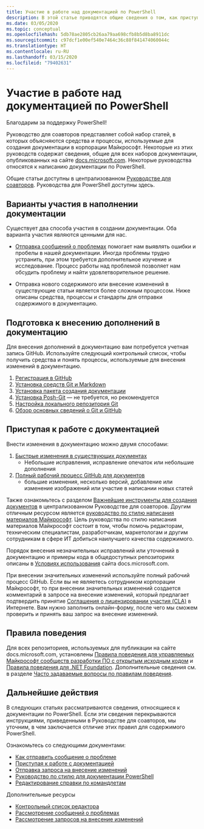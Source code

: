 ```yaml
---
title: Участие в работе над документацией по PowerShell
description: В этой статье приводятся общие сведения о том, как приступить к участию в работе над документацией по PowerShell.
ms.date: 03/05/2020
ms.topic: conceptual
ms.openlocfilehash: 5db78ae2805cb26aa79aa698cfb8b5d8ba8911dc
ms.sourcegitcommit: c97dcf1e00ef540e7464c36c88f841474060044c
ms.translationtype: HT
ms.contentlocale: ru-RU
ms.lasthandoff: 03/15/2020
ms.locfileid: "79402631"
---
```

# <a name="contributing-to-powershell-documentation"></a>Участие в работе над документацией по PowerShell

Благодарим за поддержку PowerShell!

Руководство для соавторов представляет собой набор статей, в которых объясняются средства и процессы, используемые для создания документации в корпорации Майкрософт. Некоторые из этих руководств содержат сведения, общие для всех наборов документации, опубликованных на сайте [docs.microsoft.com][docs]. Некоторые руководства относятся к написанию документации по PowerShell.

Общие статьи доступны в централизованном [Руководстве для соавторов][contribute]. Руководства для PowerShell доступны здесь.

## <a name="ways-to-contribute"></a>Варианты участия в наполнении документации

Существует два способа участия в создании документации. Оба варианта участия являются ценными для нас.

- [Отправка сообщений о проблемах][file-an-issue] помогает нам выявлять ошибки и пробелы в нашей документации. Иногда проблемы трудно устранить, при этом требуется дополнительное изучение и исследование. Процесс работы над проблемой позволяет нам обсудить проблему и найти удовлетворительное решение.

- Отправка нового содержимого или внесение изменений в существующие статьи является более сложным процессом. Ниже описаны средства, процессы и стандарты для отправки содержимого в документацию.

## <a name="prepare-to-make-a-contribution"></a>Подготовка к внесению дополнений в документацию

Для внесения дополнений в документацию вам потребуется учетная запись GitHub. Используйте следующий контрольный список, чтобы получить средства и понять процессы, используемые для внесения изменений в документацию.

1. [Регистрация в GitHub](/contribute/get-started-setup-github)
1. [Установка средств Git и Markdown](/contribute/get-started-setup-tools)
1. [Установка пакета создания документации](/contribute/how-to-write-docs-auth-pack)
1. [Установка Posh-Git][posh-git] — не требуется, но рекомендуется
1. [Настройка локального репозитория Git](/contribute/get-started-setup-local)
1. [Обзор основных сведений о Git и GitHub](/contribute/git-github-fundamentals)

## <a name="get-started-writing-docs"></a>Приступая к работе с документацией

Внести изменения в документацию можно двумя способами:

1. [Быстрые изменения в существующих документах](/contribute/#quick-edits-to-existing-documents)
   - Небольшие исправления, исправление опечаток или небольшие дополнения
1. [Полный рабочий процесс GitHub для документов](/contribute/how-to-write-workflows-major)
   - большие изменения, несколько версий, добавление или изменение изображений или участие в написании новых статей

Также ознакомьтесь с разделом [Важнейшие инструменты для создания документов](/contribute/style-quick-start) в централизованном Руководстве для соавторов. Другим отличным ресурсом является [руководство по стилю написания материалов Майкрософт][style-guide]. Цель руководства по стилю написания материалов Майкрософт состоит в том, чтобы помочь редакторам, техническим специалистам, разработчикам, маркетологам и другим сотрудникам в сфере ИТ добиться наилучшего качества содержимого.

Порядок внесения незначительных исправлений или уточнений в документацию и примеры кода в общедоступных репозиториях описаны в [Условиях использования][terms-of-use] сайта docs.microsoft.com.

При внесении значительных изменений используйте полный рабочий процесс GitHub. Если вы не являетесь сотрудником корпорации Майкрософт, то при внесении значительных изменений создается комментарий в запросе на внесение изменений, который предлагает подтвердить принятие [Соглашения о лицензировании участия (CLA)][cla] в Интернете. Вам нужно заполнить онлайн-форму, после чего мы сможем проверить и принять ваш запрос на внесение изменений.

## <a name="code-of-conduct"></a>Правила поведения

Для всех репозиториев, используемых для публикации на сайте docs.microsoft.com, установлены [Правила поведения для управляемых Майкрософт сообществ разработки ПО с открытым исходным кодом](https://opensource.microsoft.com/codeofconduct/) и [Правила поведения для .NET Foundation](https://dotnetfoundation.org/code-of-conduct). Дополнительные сведения см. в разделе [Часто задаваемые вопросы по правилам поведения](https://opensource.microsoft.com/codeofconduct/faq/).

## <a name="next-steps"></a>Дальнейшие действия

В следующих статьях рассматриваются сведения, относящиеся к документации по PowerShell. Если эти сведения перекрываются инструкциями, приведенными в Руководстве для соавторов, мы уточним, в чем заключается отличие этих правил для содержимого PowerShell.

Ознакомьтесь со следующими документами:

- [Как отправить сообщение о проблеме](file-an-issue.md)
- [Приступая к работе с документацией](get-started-writing.md)
- [Отправка запроса на внесение изменений](pull-requests.md)
- [Руководство по стилю для документации PowerShell](powershell-style-guide.md)
- [Редактирование справки по командлетам](editing-cmdlet-ref.md)

Дополнительные ресурсы

- [Контрольный список редактора](editorial-checklist.md)
- [Рассмотрение сообщений о проблемах](managing-issues.md)
- [Рассмотрение запросов на внесение изменений](managing-pull-requests.md)

<!--link refs-->
[cla]: https://cla.microsoft.com/
[contribute]: /contribute/
[docs]: https://docs.microsoft.com/
[file-an-issue]: file-an-issue.md
[posh-git]: https://www.powershellgallery.com/packages/posh-git
[psdocs]: https://docs.microsoft.com/powershell
[style-guide]: https://docs.microsoft.com/style-guide/welcome/
[terms-of-use]: https://docs.microsoft.com/legal/termsofuse